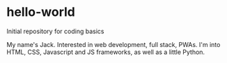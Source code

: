 # hello-world
Initial repository for coding basics

My name's Jack. Interested in web development, full stack, PWAs. I'm into HTML, CSS, Javascript and JS frameworks, as well as a little Python.
